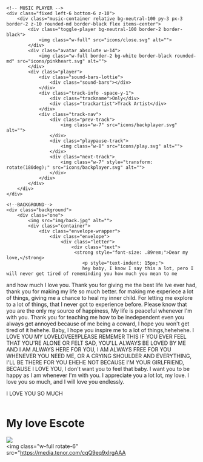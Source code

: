 <DOCTYPEhtml>
<htmllang="en">
<head>
    <metacharset="UTF-8">
    <metaname="viewport" content="width=device-width, initial-scale=1.0">
    <scriptsrc="https://cdn.tailwindcss.com"></script>
    <linkrel="preconnect" href="https://fonts.googleapis.com">
    <linkrel="preconnect" href="https://fonts.gstatic.com" crossorigin>
    <linkhref="https://fonts.googleapis.com/css2?family=Comic+Neue:wght@300;400;700&display=swap" rel="stylesheet">
    <scriptsrc="https://cdnjs.cloudflare.com/ajax/libs/bodymovin/5.5.3/lottie_svg.min.js"></script>
    <title>Gift for my baby</title>
    <linkrel="icon" href="icons/tab-icon.png"/>
    <linkrel="stylesheet" href="./style.css">
</head>
<bodystyle="font-family: 'Comic Neue';" class="relative">

    <!-- MUSIC PLAYER -->
    <div class="fixed left-6 bottom-6 z-10">
        <div class="music-container relative bg-neutral-100 py-3 px-3 border-2 z-10 rounded-md border-black flex items-center">
            <div class="toggle-player bg-neutral-100 border-2 border-black">
                <img class="w-full" src="icons/close.svg" alt="">
            </div>
            <div class="avatar absolute w-14">
                <img class="w-full border-2 bg-white border-black rounded-md" src="icons/pinkheart.svg" alt="">
            </div>
            <div class="player">
                <div class="sound-bars-lottie">
                    <div class="sound-bars"></div>
                </div>
                <div class="track-info -space-y-1">
                    <div class="trackname">Only</div>
                    <div class="trackartist">Track Artist</div>
                </div>
                <div class="track-nav">
                    <div class="prev-track">
                        <img class="w-7" src="icons/backplayer.svg" alt="">
                    </div>
                    <div class="playpause-track">
                        <img class="w-8" src="icons/play.svg" alt="">
                    </div>
                    <div class="next-track">
                        <img class="w-7" style="transform: rotate(180deg);" src="icons/backplayer.svg" alt="">
                    </div>
                </div>
            </div>
        </div>
    </div>

    <!--BACKGROUND-->
    <div class="background">
        <div class="one">
            <img src="img/back.jpg" alt="">
            <div class="container">
                <div class="envelope-wrapper">
                    <div class="envelope">
                        <div class="letter">
                            <div class="text">
                             <strong style="font-size: .89rem;">Dear my love,</strong>
                                <p style="text-indent: 15px;">
                                hey baby, I know I say this a lot, pero I will never get tired of rememinding you how much you mean to me 
and how much I love you. Thank you for giving me the best life Ive ever had, thank you for making my life
so much better. for making me experiece a lot of things, giving me a chance to heal my inner child. For letting
me explore to a lot of things, that I never got to experience before. Please know that you are the only my source
of happiness, My life is peaceful whenever I'm with you. Thank you for teaching me how to be inedependent even 
you always get annoyed because of me being a coward, I hope you won't get tired of it hehehe. Baby, I hope you
inspire me to a lot of things,hehehehe. I LOVE YOU MY LOVELOVEE!!PLEASE REMEMER THIS IF YOU EVER FEEL THAT YOU'RE
ALONE OR FELT SAD, YOU'LL ALWAYS BE LOVED BY ME AND I AM ALWAYS HERE FOR YOU, I AM ALWAYS FREE FOR YOU WHENEVER
YOU NEED ME, OR A CRYING SHOULDER AND EVERYTHING, I'LL BE THERE FOR YOU EHEHE NOT BECAUSE I'M YOUR GIRLFRIEND, 
BECAUSE I LOVE YOU, I don't want you to feel that baby. I want you to be happy as I am whenever I'm with you.
I appreciate you a lot lot, my love. I love you so much, and I will love you endlessly. 
                                </p>
                                <p class="love">I LOVE YOU SO MUCH</p>
                                <div class="pana">
                                    <img src="icons/heartarrow.svg" alt="">
                                </div>
                            </div>
                        </div>
                    </div>
                    <div class="heart"></div>
                </div>
            </div>
        </div>
    </div>
    <!-- FIRST CARD -->
    <div class="w-full h-[100vh] z-0 relative">
        <!-- BACKGROUND -->
        <img class="w-full h-full object-cover" src="img/back.jpg" alt="">
        <!-- FIRST PAGE -->
        <div class="absolute top-0 h-full flex items-center justify-center flex-col w-full">
            <!-- FIRST CARD -->
            <div id="window" class="bg-neutral-100 relative shadow-md hover:shadow-xl duration-150 hover:scale-105 rounded-md w-[34rem] flex justify-center flex-col border-2 border-black">
                 <!-- GIFS -->
                <div id="gif" class="absolute -top-20 -left-60">
                    <img class="w-full -rotate-12" src="https://media.tenor.com/Xmr01nUr0I0AAAAi/cute-dog.gif" alt="">
                </div>
                <div id="gif" class="absolute -bottom-20 -left-60">
                    <img class="w-full rotate-12" src="https://media.tenor.com/X3MIBBH6ZgMAAAAi/doglookinghungryandsnacking-dog.gif" alt="">
                </div>
                <div id="gif" class="absolute -top-20 -right-60">
                    <img class="w-full rotate-3" src="https://media.tenor.com/xI8X94Z_emgAAAAi/puppy-dog.gif" alt="">
                </div>
                <div id="gif" class="absolute -bottom-20 -right-60">
                    <img class="w-full -rotate-12" src="https://media.tenor.com/l5ebZnCiFtoAAAAi/dog-dog-pop.gif" alt="">
                </div>
                <div class="flex items-center px-1 py-1 justify-between w-full border-b-2 border-black">
                    <div>
                        <img class="w-5" src="icons/back.svg" alt="">
                    </div>
                    <div>
                        <h1 class="font-extrabold text-lg">My love Escote</h1>
                    </div>
                    <div>
                        <img class="w-6" src="icons/x.svg">
                    </div>
                </div>
                <div class="relative border-b-2 border-black">
                    <div class="absolute bottom-2 left-12 w-14">
                        <img class="rotate-12 w-full" src="icons/fingerheart.png" alt="">
                    </div>
                    <div class="absolute top-3 right-3 w-12">
                        <img class="rotate-12 w-full" src="icons/dog.svg" alt="">
                    </div>
                    <div class="absolute bottom-2 right-14 w-11">
                        <img class="-rotate-12 w-full" src="icons/herheart.svg" alt="">
                    </div>
                    <div class="absolute top-3 left-3 w-10">
                        <img class="-rotate-12 w-full" src="icons/herbleh.svg" alt="">
                   </div>
                <!-- GIFS -->
                <div id="gif" class="absolute -top-20 -left-60 w-40">
                    <img class="w-full -rotate-6" src="https://media.tenor.com/ULt1QoO_tc0AAAAj/cat-vibe-vibe-cat.gif" alt="">
                </div>
                <div id="gif" class="absolute -bottom-20 -left-64 w-44">
                    <img class="w-full -rotate-6" src="https://media.tenor.com/u56nhKZD24AAAAAi/catkiss-cat.gif" alt="">
                </div>
                <div id="gif" class="absolute -top-20 -right-64 w-44">
                    <img class="w-full rotate-6" src="https://media.tenor.com/cqQ9eq9xIrgAAA
